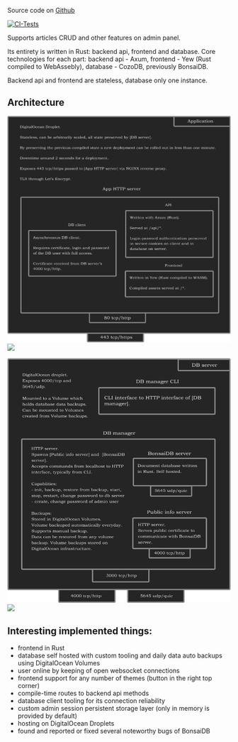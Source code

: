 Source code on <a href="https://github.com/phantie/wsite">Github</a>

[![CI-Tests](https://github.com/phantie/wsite/actions/workflows/testing.yml/badge.svg)](https://github.com/phantie/wsite/actions/workflows/testing.yml)

Supports articles CRUD and other features on admin panel.

Its entirety is written in Rust: backend api, frontend and database. Core technologies for each part: backend api - Axum, frontend - Yew (Rust compiled to WebAssebly), database - CozoDB, previously BonsaiDB.

Backend api and frontend are stateless, database only one instance.

Architecture
---------------
<!-- accessed from github, the second link should fail due to 404. accessed from deployment, the first should fail due to CORB -->
![](https://github.com/phantie/wsite/blob/master/backend/static/app-system-diagram.png)
![](/api/static/app-system-diagram.png)


![](https://github.com/phantie/wsite/blob/master/backend/static/db-system-diagram.png)
![](/api/static/db-system-diagram.png)

Interesting implemented things:
--------------------------------------
- frontend in Rust
- database self hosted with custom tooling and daily data auto backups using DigitalOcean Volumes
- user online by keeping of open websocket connections
- frontend support for any number of themes (button in the right top corner)
- compile-time routes to backend api methods
- database client tooling for its connection reliability
- custom admin session persistent storage layer (only in memory is provided by default)
- hosting on DigitalOcean Droplets
- found and reported or fixed several noteworthy bugs of BonsaiDB
